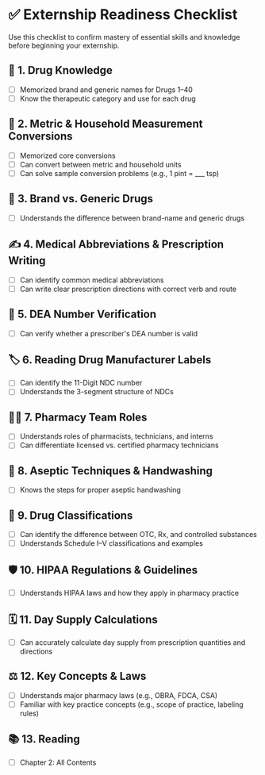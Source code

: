 # ✅ Externship Readiness Checklist

Use this checklist to confirm mastery of essential skills and knowledge before beginning your externship.

## 🔑 1. Drug Knowledge  

- [ ] Memorized brand and generic names for Drugs 1–40  
- [ ] Know the therapeutic category and use for each drug  

## 📏 2. Metric & Household Measurement Conversions  

- [ ] Memorized core conversions
- [ ] Can convert between metric and household units  
- [ ] Can solve sample conversion problems (e.g., 1 pint = ___ tsp)  

## 💊 3. Brand vs. Generic Drugs  

- [ ] Understands the difference between brand-name and generic drugs  

## ✍️ 4. Medical Abbreviations & Prescription Writing  

- [ ] Can identify common medical abbreviations  
- [ ] Can write clear prescription directions with correct verb and route

## 🔐 5. DEA Number Verification  

- [ ] Can verify whether a prescriber's DEA number is valid

## 🏷️ 6. Reading Drug Manufacturer Labels  

- [ ] Can identify the 11-Digit NDC number  
- [ ] Understands the 3-segment structure of NDCs

## 🧑‍⚕️ 7. Pharmacy Team Roles  

- [ ] Understands roles of pharmacists, technicians, and interns  
- [ ] Can differentiate licensed vs. certified pharmacy technicians

## 🧼 8. Aseptic Techniques & Handwashing  

- [ ] Knows the steps for proper aseptic handwashing

## 🚨 9. Drug Classifications  

- [ ] Can identify the difference between OTC, Rx, and controlled substances  
- [ ] Understands Schedule I–V classifications and examples

## 🛡️ 10. HIPAA Regulations & Guidelines  

- [ ] Understands HIPAA laws and how they apply in pharmacy practice

## 🗓️ 11. Day Supply Calculations  

- [ ] Can accurately calculate day supply from prescription quantities and directions

## ⚖️ 12. Key Concepts & Laws  

- [ ] Understands major pharmacy laws (e.g., OBRA, FDCA, CSA)  
- [ ] Familiar with key practice concepts (e.g., scope of practice, labeling rules)  

## 📚 13. Reading

<!-- TODO Extract -->
- [ ] Chapter 2: All Contents
